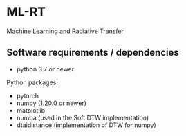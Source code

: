 # ML-RT
Machine Learning and Radiative Transfer


## Software requirements / dependencies

* python 3.7 or newer

Python packages:

* pytorch
* numpy (1.20.0 or newer)
* matplotlib
* numba (used in the Soft DTW implementation)
* dtaidistance (implementation of DTW for numpy)




